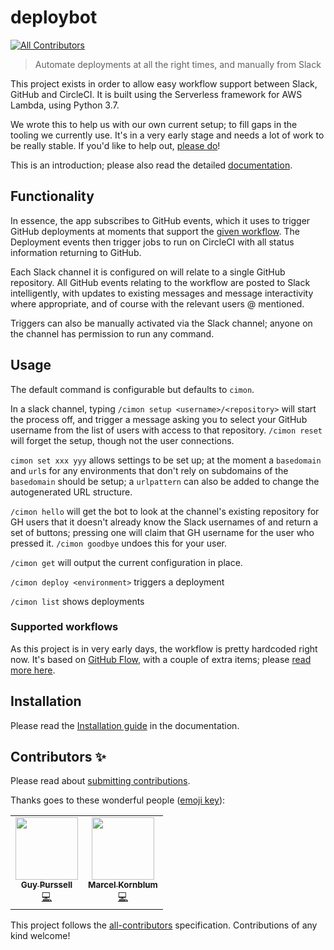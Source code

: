 # deploybot
<!-- ALL-CONTRIBUTORS-BADGE:START - Do not remove or modify this section -->
[![All Contributors](https://img.shields.io/badge/all_contributors-1-orange.svg?style=flat-square)](#contributors-)
<!-- ALL-CONTRIBUTORS-BADGE:END -->

> Automate deployments at all the right times, and manually from Slack

This project exists in order to allow easy workflow support between Slack,
GitHub and CircleCI. It is built using the Serverless framework for AWS Lambda,
using Python 3.7.

We wrote this to help us with our own current setup; to fill gaps in the tooling
we currently use. It's in a very early stage and needs a lot of work to be
really stable. If you'd like to help out, [please do](./docs/CONTRIBUTING.md)!

This is an introduction; please also read the detailed [documentation](./docs).

## Functionality

In essence, the app subscribes to GitHub events, which it uses to trigger GitHub
deployments at moments that support the
[given workflow](./docs/project_workflow.md). The Deployment events then trigger
jobs to run on CircleCI with all status information returning to GitHub.

Each Slack channel it is configured on will relate to a single GitHub
repository. All GitHub events relating to the workflow are posted to Slack
intelligently, with updates to existing messages and message interactivity where
appropriate, and of course with the relevant users @ mentioned.

Triggers can also be manually activated via the Slack channel; anyone on the
channel has permission to run any command.

## Usage

The default command is configurable but defaults to `cimon`.

In a slack channel, typing `/cimon setup <username>/<repository>` will start the
process off, and trigger a message asking you to select your GitHub username
from the list of users with access to that repository. `/cimon reset` will
forget the setup, though not the user connections.

`cimon set xxx yyy` allows settings to be set up; at the moment a `basedomain` and
`url`s for any environments that don't rely on subdomains of the `basedomain` should
be setup; a `urlpattern` can also be added to change the autogenerated URL
structure.

`/cimon hello` will get the bot to look at the channel's existing repository for
GH users that it doesn't already know the Slack usernames of and return a set of
buttons; pressing one will claim that GH username for the user who pressed it.
`/cimon goodbye` undoes this for your user.

`/cimon get` will output the current configuration in place.

`/cimon deploy <environment>` triggers a deployment

`/cimon list` shows deployments

### Supported workflows

As this project is in very early days, the workflow is pretty hardcoded right
now. It's based on [GitHub Flow](https://guides.github.com/introduction/flow/),
with a couple of extra items; please
[read more here](./docs/project_workflow.md).

## Installation

Please read the [Installation guide](./docs/installation.md) in the
documentation.

## Contributors ✨

Please read about [submitting contributions](./docs/CONTRIBUTING.md).

Thanks goes to these wonderful people ([emoji key](https://allcontributors.org/docs/en/emoji-key)):

<!-- ALL-CONTRIBUTORS-LIST:START - Do not remove or modify this section -->
<!-- prettier-ignore-start -->
<!-- markdownlint-disable -->
<table>
  <tr>
    <td align="center"><a href="https://github.com/nattog"><img src="https://avatars.githubusercontent.com/u/38443772?v=4?s=100" width="100px;" alt=""/><br /><sub><b>Guy Purssell</b></sub></a><br /><a href="https://github.com/signal-noise/deploybot/commits?author=nattog" title="Code">💻</a></td>
    <td align="center"><a href="http://www.marcelkornblum.com"><img src="https://avatars.githubusercontent.com/u/1162347?v=4?s=100" width="100px;" alt=""/><br /><sub><b>Marcel Kornblum</b></sub></a><br /><a href="https://github.com/signal-noise/deploybot/commits?author=marcelkornblum" title="Code">💻</a></td>
  </tr>
</table>

<!-- markdownlint-restore -->
<!-- prettier-ignore-end -->

<!-- ALL-CONTRIBUTORS-LIST:END -->

This project follows the [all-contributors](https://github.com/all-contributors/all-contributors) specification. Contributions of any kind welcome!

